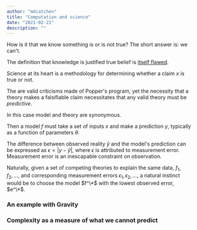 ```yaml
---
author: "mdcatchen"
title: "Computation and science"
date: "2021-02-21"
description: ""
---
```


How is it that we know something is or is not true?
The short answer is: we can't.

The definition that knowledge is justified true belief is [itself flawed](https://en.wikipedia.org/wiki/Gettier_problem]).

Science at its heart is a methodology for determining whether a claim $x$ is true or not.

The are valid criticisms made of Popper's program,
yet the necessity that a theory makes a falsifiable claim necessitates that any valid theory must be _predictive_.

In this case model and theory are synonymous.

Then a model $f$ must take a set of inputs $x$ and make a prediction $y$, typically as a function of parameters $\theta$.

The difference between observed reality $\hat{y}$ and the model's prediction can be expressed as $\epsilon = |y - \hat{y}|$, where $\epsilon$ is attributed to measurement error. Measurement error
is an inescapable constraint on observation.

Naturally, given a set of competing theories to explain the same data, $f_1, f_2, \dots$, and corresponding measurement errors $\epsilon_1, \epsilon_2, \dots$, a natural instinct would be to choose the model $f^\*$ with the lowest observed error, $e^\*$.   


### An example with Gravity


### Complexity as a measure of what we cannot predict
